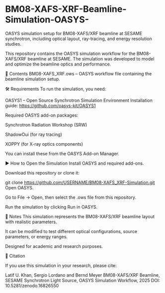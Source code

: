 # BM08-XAFS-XRF-Beamline-Simulation-OASYS-
OASYS simulation setup for BM08-XAFS/XRF beamline at SESAME synchrotron, including optical layout, ray-tracing, and energy resolution studies.

This repository contains the OASYS simulation workflow for the BM08-XAFS/XRF beamline at SESAME. The simulation was developed to model and optimize the beamline optics and performance.

📂 Contents
BM08-XAFS_XRF.ows – OASYS workflow file containing the beamline simulation setup.

🛠 Requirements
To run the simulation, you need:

OASYS1 – Open Source Synchrotron Simulation Environment
Installation guide: https://github.com/oasys-kit/OASYS1

Required OASYS add-on packages:

Synchrotron Radiation Workshop (SRW)

ShadowOui (for ray tracing)

XOPPY (for X-ray optics components)

You can install these from the OASYS Add-on Manager.

▶ How to Open the Simulation
Install OASYS and required add-ons.

Download this repository or clone it:




git clone https://github.com/USERNAME/BM08-XAFS_XRF-Simulation.git
Open OASYS.

Go to File → Open, then select the .ows file from this repository.


Run the simulation by clicking Run in OASYS.


📄 Notes
This simulation represents the BM08-XAFS/XRF beamline layout with realistic parameters.

It can be modified to test different optical configurations, source parameters, or energy ranges.

Designed for academic and research purposes.


📜 Citation

If you use this simulation in your research, please cite:


Latif U. Khan, Sergio Lordano and Bernd Meyer BM08-XAFS/XRF Beamline, SESAME Synchrotron Light Source, OASYS Simulation Workflow, 2025  DOI: 10.5281/zenodo.16826550
